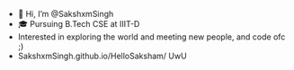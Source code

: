 - 👋 Hi, I’m @SakshxmSingh
- 🎓 Pursuing B.Tech CSE at IIIT-D
- Interested in exploring the world and meeting new people, and code ofc ;)
- SakshxmSingh.github.io/HelloSaksham/ UwU

<!---
SakshxmSingh/SakshxmSingh is a ✨ special ✨ repository because its `README.md` (this file) appears on your GitHub profile.
You can click the Preview link to take a look at your changes.
--->
